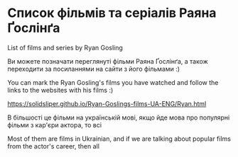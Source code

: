 # Список фільмів та серіалів Раяна Ґослінґа
List of films and series by Ryan Gosling

Ви можете позначати переглянуті фільми Раяна Ґослінґа, а також переходити за посиланнями на сайти з його фільмами :)

You can mark the Ryan Gosling's films you have watched and follow the links to the websites with his films :)

https://solidsliper.github.io/Ryan-Goslings-films-UA-ENG/Ryan.html

В більшості це фільми на українській мові, якщо йде мова про популярні фільми з кар'єри актора, то всі

Most of them are films in Ukrainian, and if we are talking about popular films from the actor's career, then all
